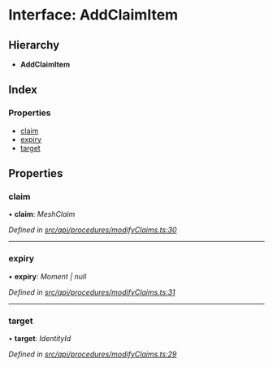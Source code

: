 # Interface: AddClaimItem

## Hierarchy

* **AddClaimItem**

## Index

### Properties

* [claim](api_procedures.addclaimitem.md#claim)
* [expiry](api_procedures.addclaimitem.md#expiry)
* [target](api_procedures.addclaimitem.md#target)

## Properties

###  claim

• **claim**: *MeshClaim*

*Defined in [src/api/procedures/modifyClaims.ts:30](https://github.com/PolymathNetwork/polymesh-sdk/blob/73feada/src/api/procedures/modifyClaims.ts#L30)*

___

###  expiry

• **expiry**: *Moment | null*

*Defined in [src/api/procedures/modifyClaims.ts:31](https://github.com/PolymathNetwork/polymesh-sdk/blob/73feada/src/api/procedures/modifyClaims.ts#L31)*

___

###  target

• **target**: *IdentityId*

*Defined in [src/api/procedures/modifyClaims.ts:29](https://github.com/PolymathNetwork/polymesh-sdk/blob/73feada/src/api/procedures/modifyClaims.ts#L29)*
